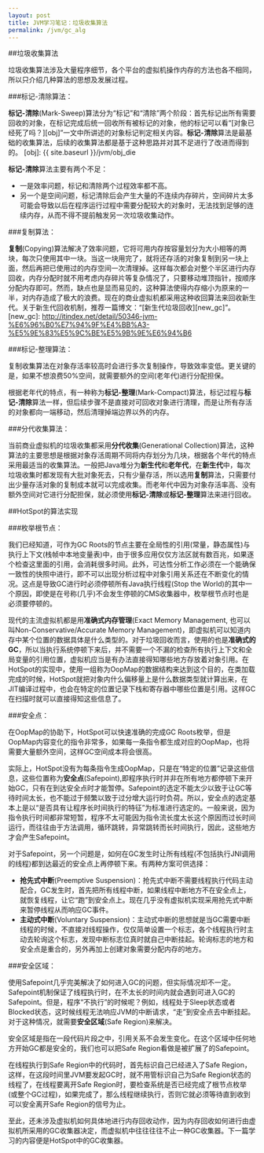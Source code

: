 ```yaml
---
layout: post
title: JVM学习笔记：垃圾收集算法
permalink: /jvm/gc_alg
---
```


##垃圾收集算法

垃圾收集算法涉及大量程序细节，各个平台的虚拟机操作内存的方法也各不相同，所以只介绍几种算法的思想及发展过程。

###标记-清除算法：

**标记-清除**(Mark-Sweep)算法分为“标记”和“清除”两个阶段：首先标记出所有需要回收的对象，在标记完成后统一回收所有被标记的对象，他的标记可以看“[对象已经死了吗？][obj]”一文中所讲述的对象标记判定相关内容。**标记-清除**算法是最基础的收集算法，后续的收集算法都是基于这种思路并对其不足进行了改进而得到的。
[obj]: {{ site.baseurl }}/jvm/obj_die

**标记-清除**算法主要有两个不足：

* 一是效率问题，标记和清除两个过程效率都不高。
* 另一个是空间问题，标记清除后会产生大量的不连续内存碎片，空间碎片太多可能会导致以后在程序运行过程中需要分配较大的对象时，无法找到足够的连续内存，从而不得不提前触发另一次垃圾收集动作。

###复制算法：

**复制**(Copying)算法解决了效率问题，它将可用内存按容量划分为大小相等的两块，每次只使用其中一块。当这一块用完了，就将还存活的对象复制到另一块上面，然后再把已使用过的内存空间一次清理掉。这样每次都会对整个半区进行内存回收，内存分配时就不用考虑内存碎片等复杂情况了，只要移动堆顶指针，按顺序分配内存即可。然而，缺点也是显而易见的，这种算法使得内存缩小为原来的一半，对内存造成了极大的浪费。现在的商业虚拟机都采用这种收回算法来回收新生代。关于新生代回收机制，推荐一篇博文：“[新生代垃圾回收][new_gc]”。
[new_gc]: http://itindex.net/detail/50346-jvm-%E6%96%B0%E7%94%9F%E4%BB%A3-%E5%9E%83%E5%9C%BE%E5%9B%9E%E6%94%B6

###标记-整理算法：

复制收集算法在对象存活率较高时会进行多次复制操作，导致效率变低。更关键的是，如果不想浪费50%空间，就需要额外的空间(老年代)进行分配担保。

根据老年代的特点，有一种称为**标记-整理**(Mark-Compact)算法，标记过程与**标记-清除**算法一样，但后续步骤不是直接对可回收对象进行清理，而是让所有存活的对象都向一端移动，然后清理掉端边界以外的内存。

###分代收集算法：

当前商业虚拟机的垃圾收集都采用**分代收集**(Generational Collection)算法，这种算法的主要思想是根据对象存活周期不同将内存划分为几块，根据各个年代的特点采用最适当的收集算法。一般把Java堆分为**新生代**和**老年代**，在**新生代**中，每次垃圾收集时都发现有大批对象死去，只有少量存活，所以选用**复制**算法，只需要付出少量存活对象的复制成本就可以完成收集。而老年代中因为对象存活率高、没有额外空间对它进行分配担保，就必须使用**标记-清除**或**标记-整理**算法来进行回收。

##HotSpot的算法实现

###枚举根节点：

我们已经知道，可作为GC Roots的节点主要在全局性的引用(常量，静态属性)与执行上下文(栈帧中本地变量表)中，由于很多应用仅仅方法区就有数百兆，如果逐个检查这里面的引用，会消耗很多时间。此外，可达性分析工作必须在一个能确保一致性的快照中进行，即不可以出现分析过程中对象引用关系还在不断变化的情况。这点是导致GC进行时必须停顿所有Java执行线程(Stop the World)的其中一个原因，即使是在号称(几乎)不会发生停顿的CMS收集器中，枚举根节点时也是必须要停顿的。

现代的主流虚拟机都是用**准确式内存管理**(Exact Memory Management, 也可以叫Non-Conservative/Accurate Memory Management)，即虚拟机可以知道内存中某个位置的数据具体是什么类型的。对于垃圾回收而言，使用的也是**准确式的GC**，所以当执行系统停顿下来后，并不需要一个不漏的检查所有执行上下文和全局变量的引用位置，虚拟机应当是有办法直接得知哪些地方存放着对象引用。在HotSpot的实现中，使用一组称为OopMap的数据结构来达到这个目的，在类加载完成的时候，HotSpot就把对象内什么偏移量上是什么数据类型就计算出来，在JIT编译过程中，也会在特定的位置记录下栈和寄存器中哪些位置是引用。这样GC在扫描时就可以直接得知这些信息了。

###安全点：

在OopMap的协助下，HotSpot可以快速准确的完成GC Roots枚举，但是OopMap内容变化的指令非常多，如果每一条指令都生成对应的OopMap，也将需要大量额外空间，这样GC空间成本将会很高。

实际上，HotSpot没有为每条指令生成OopMap，只是在“特定的位置”记录这些信息，这些位置称为**安全点**(Safepoint),即程序执行时并非在所有地方都停顿下来开始GC，只有在到达安全点时才能暂停。Safepoint的选定不能太少以致于让GC等待时间太长，也不能过于频繁以致于过分增大运行时负荷。所以，安全点的选定基本上是以“是否具有让程序长时间执行的特征”为标准进行选定的。一般来说，因为指令执行时间都非常短暂，程序不太可能因为指令流长度太长这个原因而过长时间运行，而往往由于方法调用，循环跳转，异常跳转而长时间执行，因此，这些地方才会产生Safepoint。

对于Safepoint，另一个问题是，如何在GC发生时让所有线程(不包括执行JNI调用的线程)都到达最近的安全点上再停顿下来。有两种方案可供选择：

*  **抢先式中断**(Preemptive Suspension)：抢先式中断不需要线程执行代码主动配合，GC发生时，首先把所有线程中断，如果线程中断地方不在安全点上，就恢复线程，让它“跑”到安全点上。现在几乎没有虚拟机实现采用抢先式中断来暂停线程从而响应GC事件。
*  **主动式中断**(Voluntary Suspension)：主动式中断的思想就是当GC需要中断线程的时候，不直接对线程操作，仅仅简单设置一个标志，各个线程执行时主动去轮询这个标志，发现中断标志位真时就自己中断挂起。轮询标志的地方和安全点是重合的，另外再加上创建对象需要分配内存的地方。

###安全区域：

使用Safepoint几乎完美解决了如何进入GC的问题，但实际情况却不一定。Safepoint机制保证了线程执行时，在不太长的时间内就会遇到可进入GC的Safepoint。但是，程序“不执行”的时候呢？例如，线程处于Sleep状态或者Blocked状态，这时候线程无法响应JVM的中断请求，“走”到安全点去中断挂起。对于这种情况，就需要**安全区域**(Safe Region)来解决。

安全区域是指在一段代码片段之中，引用关系不会发生变化。在这个区域中任何地方开始GC都是安全的，我们也可以把Safe Region看做是被扩展了的Safepoint。

在线程执行到Safe Region中的代码时，首先标识自己已经进入了Safe Region，这样，在这段时间里JVM要发起GC时，就不用管标识自己为Safe Region状态的线程了，在线程要离开Safe Region时，要检查系统是否已经完成了根节点枚举(或整个GC过程)，如果完成了，那么线程继续执行，否则它就必须等待直到收到可以安全离开Safe Region的信号为止。

至此，还未涉及虚拟机如何具体地进行内存回收动作，因为内存回收如何进行由虚拟机所采用的GC收集器决定，而虚拟机中往往往往不止一种GC收集器。下一篇学习的内容便是HotSpot中的GC收集器。
